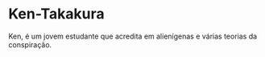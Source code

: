 # Ken-Takakura
Ken, é um jovem estudante que acredita em alienígenas e várias teorias da conspiração.
